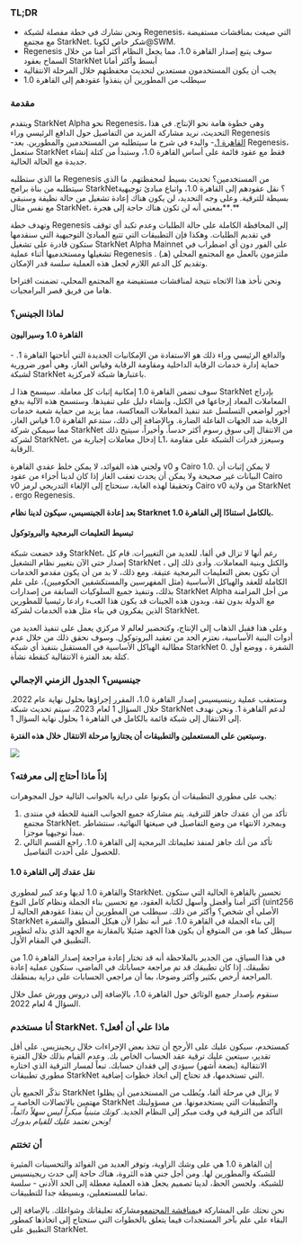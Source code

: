 ### TL;DR

* ونحن نشارك في خطة مفصلة لشبكة Regenesis، التي صيغت بمناقشات مستفيضة مع مجتمع StarkNet. شكر خاص لكوبا@SWM.
* Regenesis سوف يتبع إصدار القاهرة 1.0، مما يجعل النظام أكثر أمنا من خلال السماح بعقود StarkNet أبسط وأكثر أمانا
* يجب أن يكون المستخدمون مستعدين لتحديث محفظتهم خلال المرحلة الانتقالية
* سيطلب من المطورين أن ينفذوا عقودهم إلى القاهرة 1.0

### مقدمة

ويتقدم StarkNet Alpha نحو Regenesis، وهي خطوة هامة نحو الإنتاج. في هذا التحديث، نريد مشاركة المزيد من التفاصيل حول الدافع الرئيسي وراء Regenesis -[القاهرة 1.](https://medium.com/starkware/cairo-1-0-aa96eefb19a0)- والبدء في شرح ما سيتطلبه من المستخدمين والمطورين. بعد Regenesis، ستعمل StarkNet فقط مع عقود قائمة على أساس القاهرة 1.0، وستبدأ من كتلة إنشاء جديدة مع الحالة الحالية.

ما الذي ستطلبه Regenesis من المستخدمين؟ تحديث بسيط لمحفظتهم. ما الذي سيتطلبه من بناة برامج StarkNet؟ نقل عقودهم إلى القاهرة 1.0، واتباع مبادئ توجيهية بسيطة للترقية. وعلى وجه التحديد، لن يكون هناك إعادة تشغيل من حالة نظيفة وسنبقى مع نفس مثال StarkNet، بمعنى أنه لن تكون هناك حاجة إلى هجرة**.**

وتهدف خطة Regenesis إلى المحافظة الكاملة على حالة الطلبات وعدم تكبد أي توقف في تقديم الطلبات. وهكذا فإن التطبيقات التي تتبع المبادئ التوجيهية التي سنقدمها ستكون قادرة على تشغيل StarkNet Alpha Mainnet على الفور دون أي اضطراب في تشغيلها ومستخدميها أثناء عملية Regenesis . (هـ) ملتزمون بالعمل مع المجتمع المحلي وتقديم كل الدعم اللازم لجعل هذه العملية سلسة قدر الإمكان.

ونحن نأخذ هذا الاتجاه نتيجة لمناقشات مستفيضة مع المجتمع المحلي، تضمنت اقتراحا هاما من فريق قصر البرامجيات.

### لماذا الجينس؟

#### القاهرة 1.0 وسيراليون

والدافع الرئيسي وراء ذلك هو الاستفادة من الإمكانيات الجديدة التي أتاحتها القاهرة 1. - حماية إدارة خدمات الرقابة الداخلية ومقاومة الرقابة وقياس الغاز، وهي أمور ضرورية لشبكة StarkNet باعتبارها شبكة لامركزية.

سوف تضمن القاهرة 1.0 إمكانية إثبات كل معاملة. سيسمح هذا لـ StarkNet بإدراج المعاملات المعاد إرجاعها في الكتل، وإنشاء دليل على تنفيذها. وستسمح هذه الآلية بدفع أجور لواضعي التسلسل عند تنفيذ المعاملات المعاكسة، مما يزيد من حماية شعبة خدمات الرقابة ضد الجهات الفاعلة الضارة. وبالإضافة إلى ذلك، ستدعم القاهرة 1.0 قياس الغاز، مما سيمكن شركة StarkNet من الانتقال إلى سوق رسوم أكثر حدساً. وأخيراً، سيتيح ذلك لشركة StarkNet، إدخال معاملات إجبارية من L1، وسيعزز قدرات الشبكة على مقاومة الرقابة.

ولجني هذه الفوائد، لا يمكن خلط عقدي القاهرة v0 و Cairo 1.0. لا يمكن إثبات أن البيانات غير صحيحة ولا يمكن أن يحدث تعقب الغاز إذا كان لدينا أجزاء من عقود Cairo v0 وتحقيقا لهذه الغاية، سنحتاج إلى الإلغاء التدريجي لرمز Cairo v0 من ولاية StarkNet ، ergo Regenesis.

**بعد إعادة الجينسيس، سيكون لدينا نظام Starknet بالكامل استنادًا إلى القاهرة 1.0.**

#### تبسيط التعليمات البرمجية والبروتوكول

وقد خضعت شبكة StarkNet، رغم أنها لا تزال في ألفا، للعديد من التغييرات. قام كل إصدار حتى الآن بتغيير نظام التشغيل StarkNet ، والكتل وبنية المعاملات. وأدى ذلك إلى أن تكون بعض التعليمات البرمجية عتيقة. ومع ذلك، لا بد من أن يكون مقدمو الخدمات الكاملة للعقد والهياكل الأساسية (مثل المفهرسين والمستكشفين الحكوميين)، على علم بذلك، وتنفيذ جميع السلوكيات السابقة من إصدارات StarkNet Alpha من أجل المزامنة مع الدولة بدون ثقة. وبدون هذه الجينات قد يكون هذا العبء رادعا رئيسيا للمطورين الذين يفكرون في بناء مثل هذه الخدمات لشركة StarkNet.

وعلى هذا فقبل الذهاب إلى الإنتاج، وكتحضير لعالم لا مركزي يعمل على تنفيذ العديد من أدوات البنية الأساسية، نعتزم الحد من تعقيد البروتوكول. وسوف نحقق ذلك من خلال عدم مطالبة الهياكل الأساسية في المستقبل بتنفيذ أي شبكة StarkNet 0. الشفرة ، ووضع أول كتلة بعد الفترة الانتقالية كنقطة نشأة.

### جينسيس؟ الجدول الزمني الإجمالي

وستعقب عملية رينسيسيس إصدار القاهرة 1.0، المقرر إجراؤها بحلول نهاية عام 2022. خلال السؤال 1 لعام 2023، سيتم تحديث شبكة StarkNet لدعم القاهرة 1. ونحن نهدف إلى الانتقال إلى شبكة قائمة بالكامل في القاهرة 1 بحلول نهاية السؤال 1.

**وسيتعين على المستعملين والتطبيقات أن يجتازوا مرحلة الانتقال خلال هذه الفترة.**

![](/assets/1_ef85shzd2uudwex-cy8wdg-1.png)

### إذاً ماذا أحتاج إلى معرفته؟

يجب على مطوري التطبيقات أن يكونوا على دراية بالجوانب التالية حول المجوهرات:

1. تأكد من أن عقدك جاهز للترقية. يتم مشاركة جميع الجوانب الفنية للخطة في منتدى مجتمع StarkNet[](https://community.starknet.io/t/regenesis-state-migration-current-suggestion/2080). وبمجرد الانتهاء من وضع التفاصيل في صيغتها النهائية، سنتشاطر مبدأ توجيهيا موجزا.
2. تأكد من أنك جاهز لمنفذ تعليماتك البرمجية إلى القاهرة 1.0. راجع القسم التالي للحصول على أحدث التفاصيل.

#### نقل عقدك إلى القاهرة 1.0

والقاهرة 1.0 لديها وعد كبير لمطوري StarkNet. تحسين بالقاهرة الحالية التي ستكون أكثر أمنا وأفضل وأسهل لكتابة العقود، مع تحسين بناء الجملة ونظام كامل النوع (uint256 الأصلي أي شخص؟ وأكثر من ذلك. سيطلب من المطورين أن ينفذا عقودهم الحالية لـ StarkNet إلى بناء الجملة في القاهرة 1.0. غير أنه نظرا لأن هيكل المنطق والشفرة سيظل كما هو، من المتوقع أن يكون هذا الجهد ضئيلا بالمقارنة مع الجهد الذي بذله لتطوير التطبيق في المقام الأول.

في هذا السياق، من الجدير بالملاحظة أنه قد تختار إعادة مراجعة إصدار القاهرة 1.0 من تطبيقك. إذا كان تطبيقك قد تم مراجعة حساباتك في الماضي، ستكون عملية إعادة المراجعة أرخص بكثير وأكثر وضوحا، بما أن مراجعي الحسابات على دراية بمنطقك.

سنقوم بإصدار جميع الوثائق حول القاهرة 1.0، بالإضافة إلى دروس وورش عمل خلال السؤال 4 لعام 2022.

### أنا مستخدم StarkNet. ماذا علي أن أفعل؟

كمستخدم، سيكون عليك على الأرجح أن تتخذ بعض الإجراءات خلال ريجينزيس. على أقل تقدير، سيتعين عليك ترقية عقد الحساب الخاص بك. وعدم القيام بذلك خلال الفترة الانتقالية (بضعة أشهر) سيؤدي إلى فقدان حسابك. تبعاً لمسار الترقية الذي اختاره مطوري تطبيقات StarkNet التي تستخدمها، قد تحتاج إلى اتخاذ خطوات إضافية.

نذكّر الجميع بأن StarkNet لا يزال في مرحلة ألفا، ويُطلب من المستخدمين أن يظلوا مهتمين بالاتصالات الخاصة بـ StarkNet والتطبيقات التي يستخدمونها. من مسؤوليتك التأكد من الترقية في وقت مبكر إلى النظام الجديد. *كونك متبنياً مبكراً ليس سهلاً دائماً، ونحن نعتمد عليك للقيام بدورك!*

### أن تختتم

إن القاهرة 1.0 هي على وشك الزاوية، وتوفر العديد من الفوائد والتحسينات المثيرة للشبكة والمطورين لها. ومن أجل جني هذه الثروة، هناك حاجة إلى حدث ريجينسيس للشبكة. ولحسن الحظ، لدينا تصميم يجعل هذه العملية معطلة إلى الحد الأدنى - سلسة تماما للمستعملين، وبسيطة جدا للتطبيقات.

نحن نحثك على المشاركة في[مناقشة المجتمع](https://community.starknet.io/t/regenesis-state-migration-current-suggestion/2080)ومشاركة تعليقاتك وشواغلك. بالإضافة إلى البقاء على علم بآخر المستجدات فيما يتعلق بالخطوات التي ستحتاج إلى اتخاذها كمطور التطبيق على StarkNet.